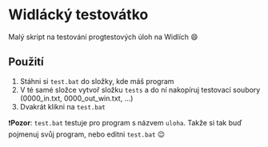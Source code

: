 # Widlácký testovátko

Malý skript na testování progtestových úloh na Widlích :smile:

## Použití

1) Stáhni si `test.bat` do složky, kde máš program
2) V té samé složce vytvoř složku `tests` a do ní nakopíruj testovací soubory (0000_in.txt, 0000_out_win.txt, ...)
3) Dvakrát klikni na `test.bat`

:exclamation:**Pozor**:
`test.bat` testuje pro program s názvem `uloha`. Takže si tak buď pojmenuj svůj program, nebo editni `test.bat` :wink:
